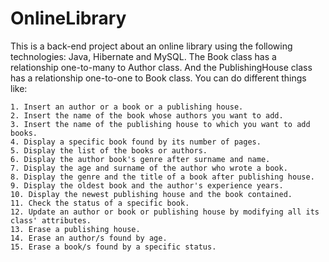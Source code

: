 # OnlineLibrary

This is a back-end project about an online library using the following technologies: Java, Hibernate and MySQL. 
The Book class has a relationship one-to-many to Author class. And the PublishingHouse class has a relationship one-to-one to Book class. 
You can do different things like:

    1. Insert an author or a book or a publishing house.
    2. Insert the name of the book whose authors you want to add.
    3. Insert the name of the publishing house to which you want to add books.
    4. Display a specific book found by its number of pages.
    5. Display the list of the books or authors.      
    6. Display the author book's genre after surname and name.   
    7. Display the age and surname of the author who wrote a book. 
    8. Display the genre and the title of a book after publishing house.
    9. Display the oldest book and the author's experience years.
    10. Display the newest publishing house and the book contained.  
    11. Check the status of a specific book.
    12. Update an author or book or publishing house by modifying all its class' attributes.
    13. Erase a publishing house.
    14. Erase an author/s found by age.
    15. Erase a book/s found by a specific status.

